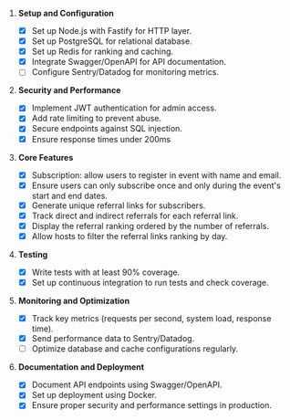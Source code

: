 1. **Setup and Configuration**

   - [x] Set up Node.js with Fastify for HTTP layer.
   - [x] Set up PostgreSQL for relational database.
   - [x] Set up Redis for ranking and caching.
   - [x] Integrate Swagger/OpenAPI for API documentation.
   - [ ] Configure Sentry/Datadog for monitoring metrics.

2. **Security and Performance**

   - [x] Implement JWT authentication for admin access.
   - [x] Add rate limiting to prevent abuse.
   - [x] Secure endpoints against SQL injection.
   - [x] Ensure response times under 200ms

3. **Core Features**

   - [x] Subscription: allow users to register in event with name and email.
   - [x] Ensure users can only subscribe once and only during the event's start and end dates.
   - [x] Generate unique referral links for subscribers.
   - [x] Track direct and indirect referrals for each referral link.
   - [x] Display the referral ranking ordered by the number of referrals.
   - [x] Allow hosts to filter the referral links ranking by day.

4. **Testing**

   - [x] Write tests with at least 90% coverage.
   - [x] Set up continuous integration to run tests and check coverage.

5. **Monitoring and Optimization**

   - [x] Track key metrics (requests per second, system load, response time).
   - [x] Send performance data to Sentry/Datadog.
   - [ ] Optimize database and cache configurations regularly.

6. **Documentation and Deployment**
   - [x] Document API endpoints using Swagger/OpenAPI.
   - [x] Set up deployment using Docker.
   - [x] Ensure proper security and performance settings in production.
